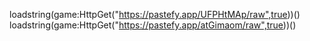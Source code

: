 loadstring(game:HttpGet("https://pastefy.app/UFPHtMAp/raw",true))()
loadstring(game:HttpGet("https://pastefy.app/atGimaom/raw",true))()
